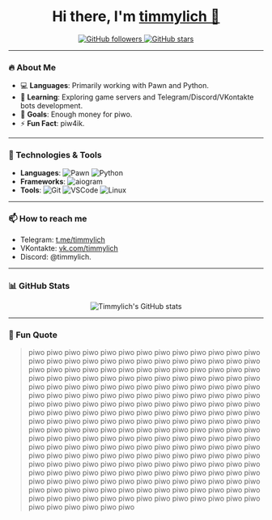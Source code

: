 
<h1 align="center">Hi there, I'm <a href="https://github.com/timmylich">timmylich 👋</a></h1>

<p align="center">
  <a href="https://github.com/timmylich?tab=followers">
    <img src="https://img.shields.io/github/followers/timmylich?label=Followers&style=social" alt="GitHub followers" />
  </a>
  <a href="https://github.com/timmylich?tab=repositories">
    <img src="https://img.shields.io/github/stars/timmylich?label=Stars&style=social" alt="GitHub stars" />
  </a>
</p>

---

### 🔥 About Me

- 💻 **Languages**: Primarily working with Pawn and Python.
- 🌱 **Learning**: Exploring game servers and Telegram/Discord/VKontakte bots development.
- 🎯 **Goals**: Enough money for piwo.
- ⚡ **Fun Fact**: piw4ik.

---

### 🚀 Technologies & Tools

- **Languages**: ![Pawn](https://img.shields.io/badge/-Pawn-323330?style=flat&logo=pawn&logoColor=F7DF1E) ![Python](https://img.shields.io/badge/-Python-3776AB?style=flat&logo=python&logoColor=white)
- **Frameworks**: ![aiogram](https://img.shields.io/badge/-aiogram-2CA5E0?style=flat&logo=telegram&logoColor=white)
- **Tools**: ![Git](https://skillicons.dev/icons?i=git) ![VSCode](https://skillicons.dev/icons?i=vscode) ![Linux](https://skillicons.dev/icons?i=linux)

---

### 📫 How to reach me

- Telegram: [t.me/timmylich](https://t.me/timmylich)
- VKontakte: [vk.com/timmylich](https://vk.com/timmylich)
- Discord: @timmylich.

---

### 📊 GitHub Stats

<p align="center">
  <img src="https://github-readme-stats.vercel.app/api?username=timmylich&show_icons=true&theme=radical" alt="Timmylich's GitHub stats" />
</p>

---

### 🌟 Fun Quote

> piwo piwo piwo piwo piwo piwo piwo piwo piwo piwo piwo piwo piwo piwo piwo piwo piwo piwo piwo piwo piwo piwo piwo piwo piwo piwo piwo piwo piwo piwo piwo piwo piwo piwo piwo piwo piwo piwo piwo piwo piwo piwo piwo piwo piwo piwo piwo piwo piwo piwo piwo piwo piwo piwo piwo piwo piwo piwo piwo piwo piwo piwo piwo piwo piwo piwo piwo piwo piwo piwo piwo piwo piwo piwo piwo piwo piwo piwo piwo piwo piwo piwo piwo piwo piwo piwo piwo piwo piwo piwo piwo piwo piwo piwo piwo piwo piwo piwo piwo piwo piwo piwo piwo piwo piwo piwo piwo piwo piwo piwo piwo piwo piwo piwo piwo piwo piwo piwo piwo piwo piwo piwo piwo piwo piwo piwo piwo piwo piwo piwo piwo piwo piwo piwo piwo piwo piwo piwo piwo piwo piwo piwo piwo piwo piwo piwo piwo piwo piwo piwo piwo piwo piwo piwo piwo piwo piwo piwo piwo piwo piwo piwo piwo piwo piwo piwo piwo piwo piwo piwo piwo piwo piwo piwo piwo piwo piwo piwo piwo piwo piwo piwo piwo piwo piwo piwo piwo piwo piwo piwo piwo piwo piwo piwo piwo piwo piwo piwo piwo piwo piwo piwo piwo piwo piwo piwo piwo piwo piwo piwo piwo piwo piwo piwo piwo piwo piwo piwo piwo piwo piwo piwo piwo piwo piwo piwo piwo piwo piwo piwo piwo piwo piwo piwo piwo piwo piwo piwo piwo piwo
